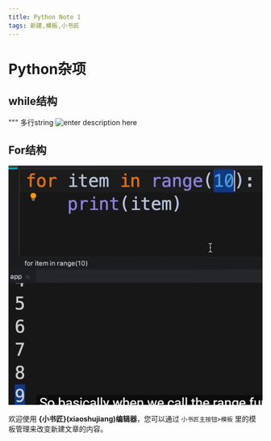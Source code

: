 ```yaml
---
title: Python Note 1
tags: 新建,模板,小书匠
---
```

# Python杂项

## while结构
"""  多行string
![enter description here](/images/1570501535887.png)

## For结构
![enter description here](./images/1570516202093.png)



欢迎使用 **{小书匠}(xiaoshujiang)编辑器**，您可以通过 `小书匠主按钮>模板` 里的模板管理来改变新建文章的内容。
